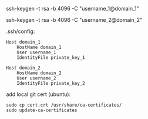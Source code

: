 ssh-keygen -t rsa -b 4096 -C "username_1@domain_1"

ssh-keygen -t rsa -b 4096 -C "username_2@domain_2"

.ssh/config:

```
Host domain_1
	HostName domain_1
	User username_1
	IdentityFile private_key_1
	
Host domain_2
	HostName domain_2
	User username_2
	IdentityFile private_key_2
```
add local git cert (ubuntu):
```
sudo cp cert.crt /usr/share/ca-certificates/
sudo update-ca-certificates
```
